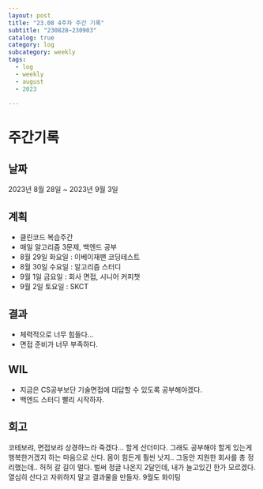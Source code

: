 ```yaml
---
layout: post
title: "23.08 4주차 주간 기록"
subtitle: "230828~230903"
catalog: true
category: log
subcategory: weekly
tags:
  - log
  - weekly
  - august
  - 2023

---
```


# 주간기록

## 날짜

2023년 8월 28일 ~ 2023년 9월 3일

## 계획

- 클린코드 복습주간
- 매일 알고리즘 3문제, 백엔드 공부
- 8월 29일 화요일 : 이베이재팬 코딩테스트
- 8월 30일 수요일 : 알고리즘 스터디
- 9월 1일 금요일 : 회사 면접, 시니어 커피챗
- 9월 2일 토요일 : SKCT

## 결과

- 체력적으로 너무 힘들다...
- 면접 준비가 너무 부족하다.

## WIL

- 지금은 CS공부보단 기술면접에 대답할 수 있도록 공부해야겠다.
- 백엔드 스터디 빨리 시작하자.

## 회고

코테보랴, 면접보랴 상경하느라 죽겠다... 할게 산더미다. 그래도 공부해야 할게 있는게 행복한거겠지 하는 마음으로 산다. 몸이 힘든게 훨씬 낫지.. 그동안 지원한 회사를 총 정리했는데.. 허허 갈 길이 멀다. 벌써 정글 나온지 2달인데, 내가 늘고있긴 한가 모르겠다. 열심히 산다고 자위하지 말고 결과물을 만들자. 9월도 화이팅